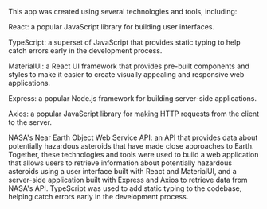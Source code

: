 This app was created using several technologies and tools, including:

React: a popular JavaScript library for building user interfaces.

TypeScript: a superset of JavaScript that provides static typing to help catch errors early in the development process.

MaterialUI: a React UI framework that provides pre-built components and styles to make it easier to create visually appealing and responsive web applications.

Express: a popular Node.js framework for building server-side applications.

Axios: a popular JavaScript library for making HTTP requests from the client to the server.

NASA's Near Earth Object Web Service API: an API that provides data about potentially hazardous asteroids that have made close approaches to Earth.
Together, these technologies and tools were used to build a web application that allows users to retrieve information about potentially hazardous asteroids using a user interface built with React and MaterialUI, and a server-side application built with Express and Axios to retrieve data from NASA's API. TypeScript was used to add static typing to the codebase, helping catch errors early in the development process.
